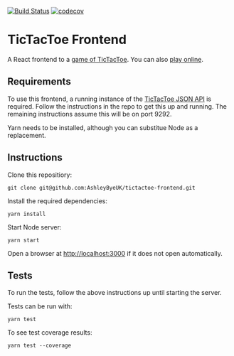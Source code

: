 [![Build Status](https://travis-ci.org/AshleyByeUK/tictactoe-frontend.svg?branch=master)](https://travis-ci.org/AshleyByeUK/tictactoe-frontend)
[![codecov](https://codecov.io/gh/AshleyByeUK/tictactoe-frontend/branch/master/graph/badge.svg)](https://codecov.io/gh/AshleyByeUK/tictactoe-frontend)

# TicTacToe Frontend

A React frontend to a [game of TicTacToe](https://github.com/AshleyByeUK/tictactoe-ruby). You can also
[play online](https://react-tictactoe-frontend.herokuapp.com/).

## Requirements

To use this frontend, a running instance of the [TicTacToe JSON API](https://github.com/AshleyByeUK/tictactoe-ruby)
is required. Follow the instructions in the repo to get this up and running. The remaining instructions assume
this will be on port 9292.

Yarn needs to be installed, although you can substitue Node as a replacement.

## Instructions

Clone this repositiory:

```
git clone git@github.com:AshleyByeUK/tictactoe-frontend.git
```

Install the required dependencies:

```
yarn install
```

Start Node server:

```
yarn start
```

Open a browser at [http://localhost:3000](http://localhost:3000) if it does not open automatically.

## Tests

To run the tests, follow the above instructions up until starting the server.

Tests can be run with:

```
yarn test
```

To see test coverage results:

```
yarn test --coverage
```
